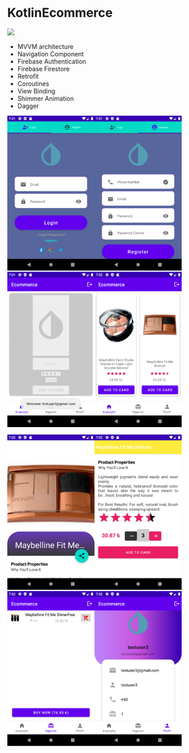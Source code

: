 # KotlinEcommerce

![](https://github.com/anilyilmaz108/KotlinEcommerce/blob/main/Ecommerce/github_images/kotlinecommerce.gif)

- MVVM architecture
- Navigation Component
- Firebase Authentication
- Firebase Firestore
- Retrofit
- Coroutines
- View Binding
- Shimmer Animation
- Dagger

<img src="https://github.com/anilyilmaz108/KotlinEcommerce/blob/main/Ecommerce/github_images/1.png" width="200"/><img src="https://github.com/anilyilmaz108/KotlinEcommerce/blob/main/Ecommerce/github_images/2.png" width="200"/><img src="https://github.com/anilyilmaz108/KotlinEcommerce/blob/main/Ecommerce/github_images/3.png" width="200"/><img src="https://github.com/anilyilmaz108/KotlinEcommerce/blob/main/Ecommerce/github_images/4.png" width="200"/>

<img src="https://github.com/anilyilmaz108/KotlinEcommerce/blob/main/Ecommerce/github_images/5.png" width="200"/><img src="https://github.com/anilyilmaz108/KotlinEcommerce/blob/main/Ecommerce/github_images/6.png" width="200"/><img src="https://github.com/anilyilmaz108/KotlinEcommerce/blob/main/Ecommerce/github_images/7.png" width="200"/><img src="https://github.com/anilyilmaz108/KotlinEcommerce/blob/main/Ecommerce/github_images/8.png" width="200"/> 
